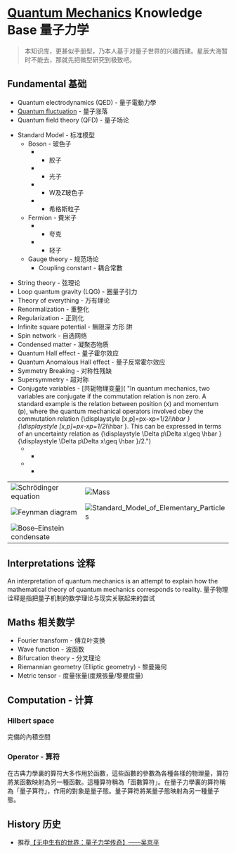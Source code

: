 # [Quantum Mechanics](https://github.com/SZU-BDI/quantum_mechanics_knowledge_base/wiki/Quantum-Mechanics) Knowledge Base 量子力学

> 本知识库，更甚似手册型，乃本人基于对量子世界的兴趣而建。星辰大海暂时不能去，那就先把微型研究到极致吧。

## Fundamental 基础

* Quantum electrodynamics (QED) - 量子電動力學
* [Quantum fluctuation](https://github.com/SZU-BDI/quantum_mechanics_knowledge_base/wiki/Quantum-fluctuation) - 量子涨落
* Quantum field theory (QFD) - 量子场论
- Standard Model - 标准模型
  - Boson - 玻色子
    - - 胶子
    - - 光子
    - - W及Z玻色子
    - - 希格斯粒子
  - Fermion - 費米子
    - - 夸克
    - - 轻子
  - Gauge theory - 规范场论
    - Coupling constant - 耦合常數
* String theory - 弦理论
* Loop quantum gravity (LQG) - 圈量子引力
* Theory of everything - 万有理论
* Renormalization - 重整化
* Regularization - 正则化
* Infinite square potential - 無限深 方形 阱
* Spin network - 自选网络
* Condensed matter - 凝聚态物质
* Quantum Hall effect - 量子霍尔效应
* Quantum Anomalous Hall effect - 量子反常霍尔效应
* Symmetry Breaking - 对称性残缺
* Supersymmetry - 超对称
* Conjugate variables - [共轭物理变量]( "In quantum mechanics, two variables are conjugate if the commutation relation is non zero. A standard example is the relation between position (x) and momentum (p), where the quantum mechanical operators involved obey the commutation relation {\displaystyle [x,p]=px-xp=1/2*i\hbar } {\displaystyle [x,p]=px-xp=1/2*i\hbar }. This can be expressed in terms of an uncertainty relation as {\displaystyle \Delta p\Delta x\geq \hbar } {\displaystyle \Delta p\Delta x\geq \hbar }/2.")
  - -
  - -
  
|  |  |
| -- | -- | 
| ![Schrödinger equation](https://wikimedia.org/api/rest_v1/media/math/render/svg/0de8741a7d26ae98689c7b3339e97dfafea9fd26) | ![Mass](https://upload.wikimedia.org/wikipedia/commons/thumb/3/3e/MassProperties.svg/640px-MassProperties.svg.png) |
|![Feynman diagram](https://upload.wikimedia.org/wikipedia/commons/thumb/1/1f/Feynmann_Diagram_Gluon_Radiation.svg/574px-Feynmann_Diagram_Gluon_Radiation.svg.png) | ![Standard_Model_of_Elementary_Particles](https://upload.wikimedia.org/wikipedia/commons/thumb/0/00/Standard_Model_of_Elementary_Particles.svg/600px-Standard_Model_of_Elementary_Particles.svg.png) |
| ![Bose–Einstein condensate](https://upload.wikimedia.org/wikipedia/commons/thumb/1/10/QuantumPhaseTransition.svg/440px-QuantumPhaseTransition.svg.png) | |


## Interpretations 诠释

An interpretation of quantum mechanics is an attempt to explain how the mathematical theory of quantum mechanics corresponds to reality. 量子物理诠释是指把量子机制的数学理论与现实关联起来的尝试

## Maths 相关数学

* Fourier transform - 傅立叶变换
* Wave function - 波函数
* Bifurcation theory - 分叉理论
* Riemannian geometry (Elliptic geometry) - 黎曼幾何
* Metric tensor - 度量张量(度規張量/黎曼度量)


## Computation - 计算

### Hilbert space

完備的內積空間

### Operator - 算符

在古典力學裏的算符大多作用於函數，這些函數的參數為各種各樣的物理量，算符將某函數映射為另一種函數。這種算符稱為「函數算符」。在量子力學裏的算符稱為「量子算符」，作用的對象是量子態。量子算符將某量子態映射為另一種量子態。


## History 历史

* 推荐[【无中生有的世界：量子力学传奇】——吴京平](https://www.zhihu.com/pub/book/119577300)
